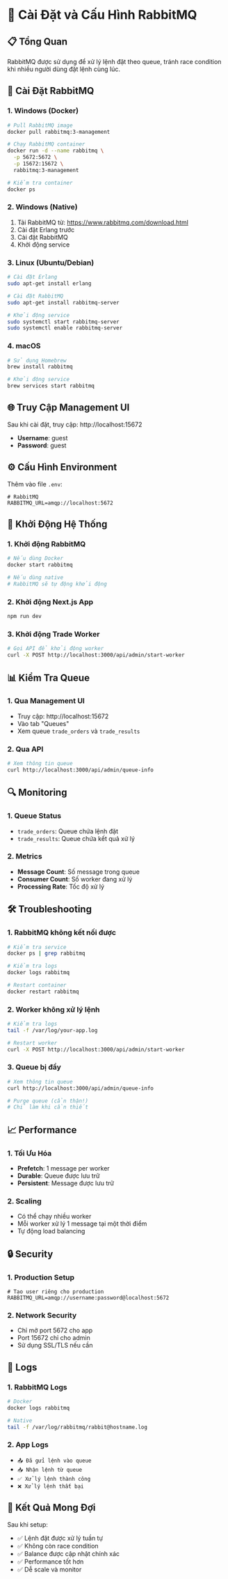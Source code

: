 # 🐰 Cài Đặt và Cấu Hình RabbitMQ

## 📋 Tổng Quan

RabbitMQ được sử dụng để xử lý lệnh đặt theo queue, tránh race condition khi nhiều người dùng đặt lệnh cùng lúc.

## 🔧 Cài Đặt RabbitMQ

### 1. **Windows (Docker)**
```bash
# Pull RabbitMQ image
docker pull rabbitmq:3-management

# Chạy RabbitMQ container
docker run -d --name rabbitmq \
  -p 5672:5672 \
  -p 15672:15672 \
  rabbitmq:3-management

# Kiểm tra container
docker ps
```

### 2. **Windows (Native)**
1. Tải RabbitMQ từ: https://www.rabbitmq.com/download.html
2. Cài đặt Erlang trước
3. Cài đặt RabbitMQ
4. Khởi động service

### 3. **Linux (Ubuntu/Debian)**
```bash
# Cài đặt Erlang
sudo apt-get install erlang

# Cài đặt RabbitMQ
sudo apt-get install rabbitmq-server

# Khởi động service
sudo systemctl start rabbitmq-server
sudo systemctl enable rabbitmq-server
```

### 4. **macOS**
```bash
# Sử dụng Homebrew
brew install rabbitmq

# Khởi động service
brew services start rabbitmq
```

## 🌐 Truy Cập Management UI

Sau khi cài đặt, truy cập: http://localhost:15672

- **Username**: guest
- **Password**: guest

## ⚙️ Cấu Hình Environment

Thêm vào file `.env`:

```env
# RabbitMQ
RABBITMQ_URL=amqp://localhost:5672
```

## 🚀 Khởi Động Hệ Thống

### 1. **Khởi động RabbitMQ**
```bash
# Nếu dùng Docker
docker start rabbitmq

# Nếu dùng native
# RabbitMQ sẽ tự động khởi động
```

### 2. **Khởi động Next.js App**
```bash
npm run dev
```

### 3. **Khởi động Trade Worker**
```bash
# Gọi API để khởi động worker
curl -X POST http://localhost:3000/api/admin/start-worker
```

## 📊 Kiểm Tra Queue

### 1. **Qua Management UI**
- Truy cập: http://localhost:15672
- Vào tab "Queues"
- Xem queue `trade_orders` và `trade_results`

### 2. **Qua API**
```bash
# Xem thông tin queue
curl http://localhost:3000/api/admin/queue-info
```

## 🔍 Monitoring

### 1. **Queue Status**
- `trade_orders`: Queue chứa lệnh đặt
- `trade_results`: Queue chứa kết quả xử lý

### 2. **Metrics**
- **Message Count**: Số message trong queue
- **Consumer Count**: Số worker đang xử lý
- **Processing Rate**: Tốc độ xử lý

## 🛠️ Troubleshooting

### 1. **RabbitMQ không kết nối được**
```bash
# Kiểm tra service
docker ps | grep rabbitmq

# Kiểm tra logs
docker logs rabbitmq

# Restart container
docker restart rabbitmq
```

### 2. **Worker không xử lý lệnh**
```bash
# Kiểm tra logs
tail -f /var/log/your-app.log

# Restart worker
curl -X POST http://localhost:3000/api/admin/start-worker
```

### 3. **Queue bị đầy**
```bash
# Xem thông tin queue
curl http://localhost:3000/api/admin/queue-info

# Purge queue (cẩn thận!)
# Chỉ làm khi cần thiết
```

## 📈 Performance

### 1. **Tối Ưu Hóa**
- **Prefetch**: 1 message per worker
- **Durable**: Queue được lưu trữ
- **Persistent**: Message được lưu trữ

### 2. **Scaling**
- Có thể chạy nhiều worker
- Mỗi worker xử lý 1 message tại một thời điểm
- Tự động load balancing

## 🔒 Security

### 1. **Production Setup**
```env
# Tạo user riêng cho production
RABBITMQ_URL=amqp://username:password@localhost:5672
```

### 2. **Network Security**
- Chỉ mở port 5672 cho app
- Port 15672 chỉ cho admin
- Sử dụng SSL/TLS nếu cần

## 📝 Logs

### 1. **RabbitMQ Logs**
```bash
# Docker
docker logs rabbitmq

# Native
tail -f /var/log/rabbitmq/rabbit@hostname.log
```

### 2. **App Logs**
- `📤 Đã gửi lệnh vào queue`
- `📥 Nhận lệnh từ queue`
- `✅ Xử lý lệnh thành công`
- `❌ Xử lý lệnh thất bại`

## 🎯 Kết Quả Mong Đợi

Sau khi setup:
- ✅ Lệnh đặt được xử lý tuần tự
- ✅ Không còn race condition
- ✅ Balance được cập nhật chính xác
- ✅ Performance tốt hơn
- ✅ Dễ scale và monitor

